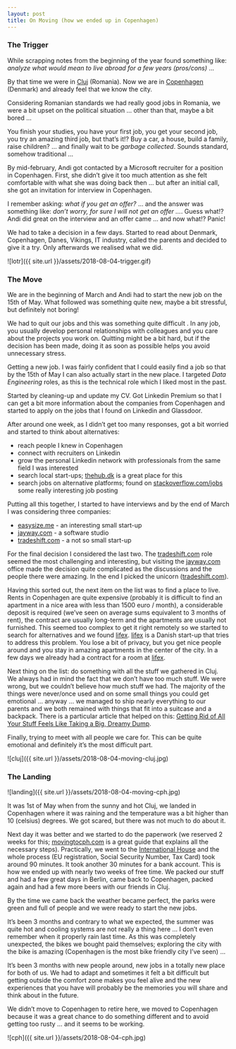 ```yaml
--- 
layout: post
title: On Moving (how we ended up in Copenhagen)
---
```



### The Trigger 

While scrapping notes from the beginning of the year found something like: _analyze what would mean to live abroad for 
a few years (pros/cons)_ ...

By that time we were in [Cluj](https://en.wikipedia.org/wiki/Cluj-Napoca) (Romania). Now we are in 
[Copenhagen](https://en.wikipedia.org/wiki/Copenhagen) (Denmark) and already feel that we know the city. 

Considering Romanian standards we had really good jobs in Romania, we were a bit upset on the political situation ...
other than that, maybe a bit bored ... 

You finish your studies, you have your first job, you get your second job, you try an amazing third job, but that’s it!? 
Buy a car, a house, build a family, raise children? … and finally wait to be _garbage collected_. Sounds standard, 
somehow traditional ... 

By mid-february, Andi got contacted by a Microsoft recruiter for a position in Copenhagen. First, she didn’t give it 
too much attention as she felt comfortable with what she was doing back then … but after an initial call, she got an 
invitation for interview in Copenhagen.

I remember asking: _what if you get an offer?_ … and the answer was something like: _don’t worry, for sure I will not 
get an offer ..._. Guess what!? Andi did great on the interview and an offer came ... and now what!? Panic! 

We had to take a decision in a few days. Started to read about Denmark, Copenhagen, Danes, Vikings, IT industry, called 
the parents and decided to give it a try. Only afterwards we realised what we did.

![lotr]({{ site.url }}/assets/2018-08-04-trigger.gif)

### The Move

We are in the beginning of March and Andi had to start the new job on the 15th of May. What followed was something quite new, 
maybe a bit stressful, but definitely not boring! 

We had to quit our jobs and this was something quite difficult . In any job, you usually develop personal relationships 
with colleagues and you care about the projects you work on. Quitting might be a bit hard, but if the decision has been 
made, doing it as soon as possible helps you avoid unnecessary stress.

Getting a new job. I was fairly confident that I could easily find a job so that by the 15th of May I can also actually start 
in the new place. I targeted _Data Engineering_ roles, as this is the technical role which I liked most in the past. 

Started by cleaning-up and update my CV. Got Linkedin Premium so that I can get a bit more information about the 
companies from Copenhagen and started to apply on the jobs that I found on Linkedin and Glassdoor. 

After around one week, as I didn’t get too many responses, got a bit worried and started to think about alternatives: 
 - reach people I knew in Copenhagen
 - connect with recruiters on Linkedin
 - grow the personal Linkedin network with professionals from the same field I was interested  
 - search local start-ups; [thehub.dk](https://thehub.dk) is a great place for this
 - search jobs on alternative platforms; found on [stackoverflow.com/jobs](https://stackoverflow.com/jobs) some 
 really interesting job posting

Putting all this together, I started to have interviews and by the end of March I was considering three companies: 
 - [easysize.me](https://www.easysize.me) - an interesting small start-up
 - [jayway.com](https://www.jayway.com) - a software studio
 - [tradeshift.com](https://tradeshift.com) - a not so small start-up

For the final decision I considered the last two. The [tradeshift.com](https://tradeshift.com) role seemed the most 
challenging and interesting, but visiting the [jayway.com](https://www.jayway.com) office made the decision quite 
complicated as the discussions and the people there were amazing. In the end I picked the unicorn 
([tradeshift.com](https://tradeshift.com)). 

Having this sorted out, the next item on the list was to find a place to live. Rents in Copenhagen are quite expensive 
(probably it is difficult to find an apartment in a nice area with less than 1500 euro / month), a considerable deposit 
is required (we’ve seen on average sums equivalent to 3 months of rent), the contract are usually long-term and the 
apartments are usually not furnished. This seemed too complex to get it right remotely so we started to search for 
alternatives and we found [lifex](https://www.joinlifex.com). [lifex](https://www.joinlifex.com) is a Danish start-up 
that tries to address this problem. You lose a bit of privacy, but you get nice people around and you stay in amazing 
apartments in the center of the city. In a few days we already had a contract for a room at 
[lifex](https://www.joinlifex.com).

Next thing on the list: do something with all the stuff we gathered in Cluj. We always had in mind the fact that we 
don’t have too much stuff. We were wrong, but we couldn’t believe how much stuff we had. The majority of the things 
were never/once used and on some small things you could get emotional ... anyway … we managed to ship nearly everything 
to our parents and we both remained with things that fit into a suitcase and a backpack. There is a particular article 
that helped on this: 
[Getting Rid of All Your Stuff Feels Like Taking a Big, Dreamy Dump](https://thedeepdish.org/getting-rid-of-all-your-stuff-minimalism-101/).

Finally, trying to meet with all people we care for. This can be quite emotional and definitely it’s the most difficult 
part.

![cluj]({{ site.url }}/assets/2018-08-04-moving-cluj.jpg)

### The Landing

![landing]({{ site.url }}/assets/2018-08-04-moving-cph.jpg)

It was 1st of May when from the sunny and hot Cluj, we landed in Copenhagen where it was raining and the temperature 
was a bit higher than 10 (celsius) degrees. We got scared, but there was not much to do about it. 

Next day it was better and we started to do the paperwork (we reserved 2 weeks for this; 
[movingtocph.com](https://www.movingtocph.com) is a great guide that explains all the necessary steps). Practically, 
we went to the [International House](https://ihcph.kk.dk/) and the whole process (EU registration, Social Security Number, Tax Card) took 
around 90 minutes. It took another 30 minutes for a bank account. This is how we ended up with nearly two weeks of free 
time. We packed our stuff and had a few great days in Berlin, came back to Copenhagen, packed again and had a few more 
beers with our friends in Cluj. 

By the time we came back the weather became perfect, the parks were green and full of people and we were ready to 
start the new jobs.

It’s been 3 months and contrary to what we expected, the summer was quite hot and cooling systems are not really a 
thing here … I don’t even remember when it properly rain last time. As this was completely unexpected, the bikes we 
bought paid themselves; exploring the city with the bike is amazing (Copenhagen is the most bike friendly city I’ve 
seen) ...

It’s been 3 months with new people around, new jobs in a totally new place for both of us. We had to adapt and 
sometimes it felt a bit difficult but getting outside the comfort zone makes you feel alive and the new experiences 
that you have will probably be the memories you will share and think about in the future.

We didn’t move to Copenhagen to retire here, we moved to Copenhagen because it was a great chance to do something 
different and to avoid getting too rusty … and it seems to be working.


![cph]({{ site.url }}/assets/2018-08-04-cph.jpg)
